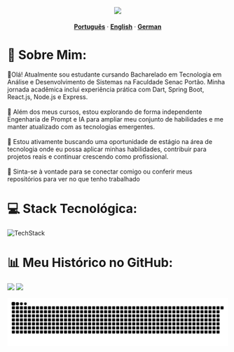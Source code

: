 <p align='center'>
  <img src="https://capsule-render.vercel.app/api?type=venom&height=200&text=Bem%20Vindo!&fontSize=70&color=0:8A2BE2,100:23FFA3&stroke=23FFA3"></img>
  <br />
  <br />
  <a href="https://github.com/ArthurVenturi/ArthurVenturi/blob/main/languages/README.pt-br.md"><strong>Português</strong></a>
    ·
  <a href="https://github.com/ArthurVenturi/ArthurVenturi/blob/main/README.md"><strong>English</strong></a>
    ·
  <a href="https://github.com/ArthurVenturi/ArthurVenturi/blob/main/languages/README.de-de.md"><strong>German</strong></a>
</p>

# 💫 Sobre Mim:

👋Olá! Atualmente sou estudante cursando Bacharelado em Tecnologia em Análise e Desenvolvimento de Sistemas na Faculdade Senac Portão. Minha jornada acadêmica inclui experiência prática com Dart, Spring Boot, React.js, Node.js e Express.<br><br>🌱 Além dos meus cursos, estou explorando de forma independente Engenharia de Prompt e IA para ampliar meu conjunto de habilidades e me manter atualizado com as tecnologias emergentes.<br><br>🔭 Estou ativamente buscando uma oportunidade de estágio na área de tecnologia onde eu possa aplicar minhas habilidades, contribuir para projetos reais e continuar crescendo como profissional.<br><br>🤝 Sinta-se à vontade para se conectar comigo ou conferir meus repositórios para ver no que tenho trabalhado

# 💻 Stack Tecnológica:

![TechStack](https://skillicons.dev/icons?i=html,css,bootstrap,js,react,nodejs,express,py,angular,java,hibernate,spring,cs,php,git,github,figma,xd,arduino,dart,mysql,postgres,prisma,firebase,git,github)

# 📊 Meu Histórico no GitHub:

![](https://github-readme-stats.vercel.app/api?username=ArthurVenturi&theme=github_dark&hide_border=false&include_all_commits=true&count_private=true)
![](https://github-readme-stats.vercel.app/api/top-langs/?username=ArthurVenturi&theme=github_dark&hide_border=false&include_all_commits=true&count_private=true&layout=compact)<br/>

![Animação de Cobra](https://github.com/ArthurVenturi/ArthurVenturi/blob/output/github-contribution-grid-snake-dark.svg)
